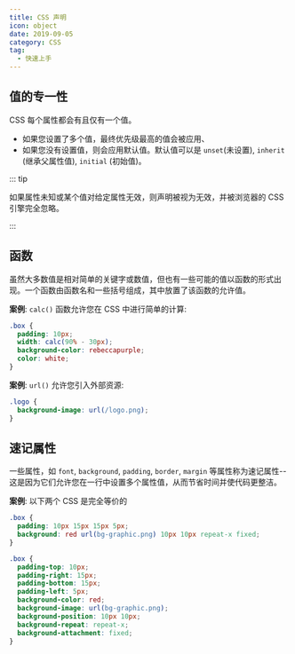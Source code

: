 ```yaml
---
title: CSS 声明
icon: object
date: 2019-09-05
category: CSS
tag:
  - 快速上手
---
```


## 值的专一性

CSS 每个属性都会有且仅有一个值。

- 如果您设置了多个值，最终优先级最高的值会被应用、
- 如果您没有设置值，则会应用默认值。默认值可以是 `unset`(未设置), `inherit` (继承父属性值), `initial` (初始值)。

::: tip

如果属性未知或某个值对给定属性无效，则声明被视为无效，并被浏览器的 CSS 引擎完全忽略。

:::

## 函数

虽然大多数值是相对简单的关键字或数值，但也有一些可能的值以函数的形式出现。一个函数由函数名和一些括号组成，其中放置了该函数的允许值。

**案例**: `calc()` 函数允许您在 CSS 中进行简单的计算:

```css
.box {
  padding: 10px;
  width: calc(90% - 30px);
  background-color: rebeccapurple;
  color: white;
}
```

**案例**: `url()` 允许您引入外部资源:

```css
.logo {
  background-image: url(/logo.png);
}
```

## 速记属性

一些属性，如 `font`, `background`, `padding`, `border`, `margin` 等属性称为速记属性--这是因为它们允许您在一行中设置多个属性值，从而节省时间并使代码更整洁。

**案例**: 以下两个 CSS 是完全等价的

```css
.box {
  padding: 10px 15px 15px 5px;
  background: red url(bg-graphic.png) 10px 10px repeat-x fixed;
}
```

```css
.box {
  padding-top: 10px;
  padding-right: 15px;
  padding-bottom: 15px;
  padding-left: 5px;
  background-color: red;
  background-image: url(bg-graphic.png);
  background-position: 10px 10px;
  background-repeat: repeat-x;
  background-attachment: fixed;
}
```
